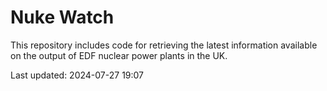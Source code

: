 # Nuke Watch

This repository includes code for retrieving the latest information available on the output of EDF nuclear power plants in the UK.

Last updated: 2024-07-27 19:07